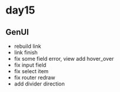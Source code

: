 # day15

## GenUI

- rebuild link
- link finish
- fix some field error, view add hover_over
- fix input field
- fix select item
- fix router redraw
- add divider direction